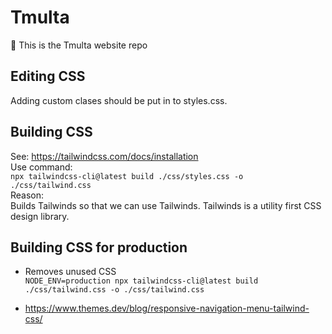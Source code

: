 # Tmulta
:wave: This is the Tmulta website repo

## Editing CSS
Adding custom clases should be put in to styles.css.

## Building CSS
See: https://tailwindcss.com/docs/installation  
Use command:  
```npx tailwindcss-cli@latest build ./css/styles.css -o ./css/tailwind.css```  
Reason:  
Builds Tailwinds so that we can use Tailwinds. Tailwinds is a utility first CSS design library.

## Building CSS for production
- Removes unused CSS  
```NODE_ENV=production npx tailwindcss-cli@latest build ./css/tailwind.css -o ./css/tailwind.css```

- https://www.themes.dev/blog/responsive-navigation-menu-tailwind-css/